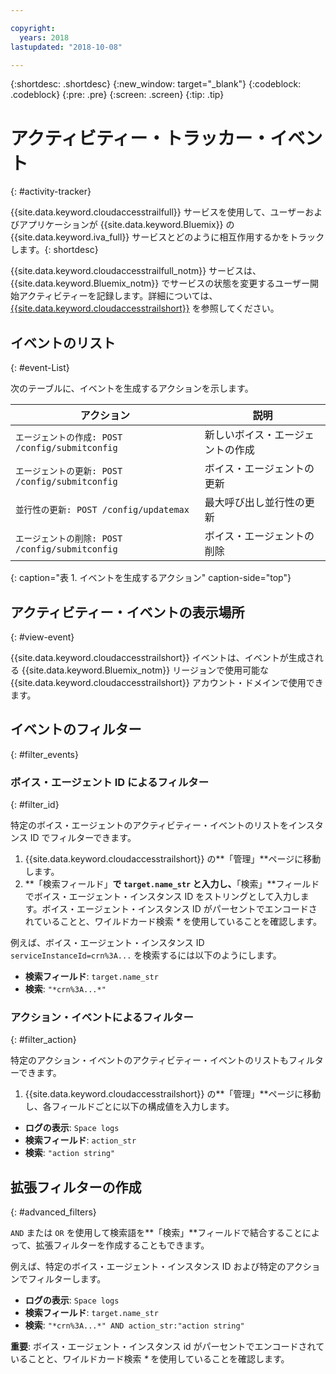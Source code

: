 ```yaml
---

copyright:
  years: 2018
lastupdated: "2018-10-08"

---
```


{:shortdesc: .shortdesc}
{:new_window: target="_blank"}
{:codeblock: .codeblock}
{:pre: .pre}
{:screen: .screen}
{:tip: .tip}


# アクティビティー・トラッカー・イベント
{: #activity-tracker}

{{site.data.keyword.cloudaccesstrailfull}} サービスを使用して、ユーザーおよびアプリケーションが {{site.data.keyword.Bluemix}} の {{site.data.keyword.iva_full}} サービスとどのように相互作用するかをトラックします。{: shortdesc}

{{site.data.keyword.cloudaccesstrailfull_notm}} サービスは、{{site.data.keyword.Bluemix_notm}} でサービスの状態を変更するユーザー開始アクティビティーを記録します。詳細については、[{{site.data.keyword.cloudaccesstrailshort}}](./cloud-activity-tracker/index.html#getting-started-with-cla) を参照してください。

## イベントのリスト
{: #event-List}

次のテーブルに、イベントを生成するアクションを示します。

|アクション| 説明 |
| --- | ---- |
| `エージェントの作成: POST /config/submitconfig` | 新しいボイス・エージェントの作成 |
| `エージェントの更新: POST /config/submitconfig` | ボイス・エージェントの更新|
| `並行性の更新: POST /config/updatemax` | 最大呼び出し並行性の更新 |
| `エージェントの削除: POST /config/submitconfig` | ボイス・エージェントの削除 |
{: caption="表 1. イベントを生成するアクション" caption-side="top"}

## アクティビティー・イベントの表示場所
{: #view-event}

{{site.data.keyword.cloudaccesstrailshort}} イベントは、イベントが生成される {{site.data.keyword.Bluemix_notm}} リージョンで使用可能な {{site.data.keyword.cloudaccesstrailshort}} アカウント・ドメインで使用できます。

## イベントのフィルター
{: #filter_events}

### ボイス・エージェント ID によるフィルター
{: #filter_id}

特定のボイス・エージェントのアクティビティー・イベントのリストをインスタンス ID でフィルターできます。

1. {{site.data.keyword.cloudaccesstrailshort}} の**「管理」**ページに移動します。
2. **「検索フィールド」**で `target.name_str` と入力し、**「検索」**フィールドでボイス・エージェント・インスタンス ID をストリングとして入力します。ボイス・エージェント・インスタンス ID がパーセントでエンコードされていることと、ワイルドカード検索 _*_ を使用していることを確認します。

例えば、ボイス・エージェント・インスタンス ID `serviceInstanceId=crn%3A...` を検索するには以下のようにします。

  * **検索フィールド**: `target.name_str`
  * **検索**: `"*crn%3A...*"`

### アクション・イベントによるフィルター
{: #filter_action}

特定のアクション・イベントのアクティビティー・イベントのリストもフィルターできます。

1. {{site.data.keyword.cloudaccesstrailshort}} の**「管理」**ページに移動し、各フィールドごとに以下の構成値を入力します。

  * **ログの表示**: `Space logs`
  * **検索フィールド**: `action_str`
  * **検索**: `"action string"`

## 拡張フィルターの作成
{: #advanced_filters}

`AND` または `OR` を使用して検索語を**「検索」**フィールドで結合することによって、拡張フィルターを作成することもできます。

例えば、特定のボイス・エージェント・インスタンス ID および特定のアクションでフィルターします。

* **ログの表示**: `Space logs`
* **検索フィールド**: `target.name_str`
* **検索**: `"*crn%3A...*" AND action_str:"action string"`

**重要**: ボイス・エージェント・インスタンス id がパーセントでエンコードされていることと、ワイルドカード検索 _*_ を使用していることを確認します。
